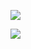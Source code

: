 

![](https://gitee.com/hxc8/images8/raw/master/img/202407191059020.jpg)





![](https://gitee.com/hxc8/images8/raw/master/img/202407191059017.jpg)





